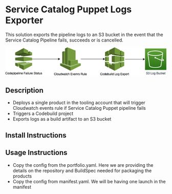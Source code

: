 # Service Catalog Puppet Logs Exporter

This solution exports the pipeline logs to an S3 bucket in the event that the Service Catalog Pipeline fails, succeeds or is cancelled.

![Template Design](scpuppet-logs.png)

## Description

* Deploys a single product in the tooling account that will trigger Cloudwatch events rule if Service Catalog Puppet pipeline fails
* Triggers a Codebuild project
* Exports logs as a build artifact to an S3 bucket

## Install Instructions

## Usage Instructions

* Copy the config from the portfolio.yaml. Here we are providing the details on the repository and BuildSpec needed for packaging the products
* Copy the config from manifest.yaml. We will be having one launch in the manifest